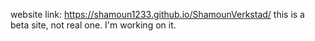 website link: https://shamoun1233.github.io/ShamounVerkstad/
this is a beta site, not real one. I'm working on it.
